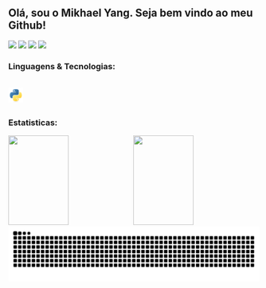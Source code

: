 ## Olá, sou o Mikhael Yang. Seja bem vindo ao meu Github!
</div>
  <a href="https://www.youtube.com/@AkayBr" target="_blank"><img src="https://img.shields.io/badge/YouTube-FF0000?style=for-the-badge&logo=youtube&logoColor=white" target="_blank"></a>
  <a href="https://www.twitch.tv/mkly4ng" target="_blank"><img src="https://img.shields.io/badge/Twitch-9146FF?style=for-the-badge&logo=twitch&logoColor=white" target="_blank"></a>
  <a href="https://discord.gg/K9wP7Mjy" target="_blank"><img src="https://img.shields.io/badge/Discord-7289DA?style=for-the-badge&logo=discord&logoColor=white" target="_blank"></a>
  <a href="https://www.linkedin.com/in/mikhael-yang-0047a9321/" target="_blank"><img src="https://img.shields.io/badge/-LinkedIn-%230077B5?style=for-the-badge&logo=linkedin&logoColor=white" target="_blank"></a>
<div>
</div>

### Linguagens & Tecnologias:
<div style="display: inline_block"><br>
  <img align="center" alt="Mkly-Python" height="30" wigth="40" src="https://raw.githubusercontent.com/devicons/devicon/master/icons/python/python-original.svg">
</div>

##
### Estatisticas:
<div>
  <img width="49%" height="180em" src="https://github-readme-stats.vercel.app/api?username=Mkly4ng&show_icons=true&theme=dark&include_all_commits=true&count_private=true"/>
  <img width="49%" height="180em" src="https://github-readme-stats.vercel.app/api/top-langs/?username=Mkly4ng&show_progress=true&show_icons=true&theme=dark&include_all_commits=true&count_private=true"/>
  
<picture>
  <source media="(prefers-color-scheme: dark)" srcset="https://raw.githubusercontent.com/Mkly4ng/Mkly4ng/output/github-contribution-grid-snake-dark.svg">
  <source media="(prefers-color-scheme: light)" srcset="https://raw.githubusercontent.com/Mkly4ng/Mkly4ng/output/github-contribution-grid-snake.svg">
  <img alt="github contribution grid snake animation" src="https://raw.githubusercontent.com/Mkly4ng/Mkly4ng/output/github-contribution-grid-snake.svg">
</picture>
